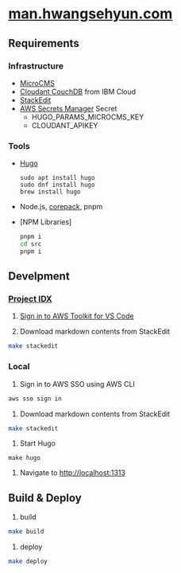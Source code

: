 # [man.hwangsehyun.com](https://man.hwangsehyun.com)

## Requirements

### Infrastructure

- [MicroCMS](https://microcms.io/en)
- [Cloudant CouchDB](https://www.ibm.com/products/cloudant) from IBM Cloud
- [StackEdit](https://stackedit.io/)
- [AWS Secrets Manager](https://aws.amazon.com/secrets-manager/) Secret
  - HUGO_PARAMS_MICROCMS_KEY
  - CLOUDANT_APIKEY

### Tools

- [Hugo](https://gohugo.io/)

	```
	sudo apt install hugo
	sudo dnf install hugo
	brew install hugo
	```

- Node.js, [corepack](https://nodejs.org/api/corepack.html), pnpm

- [NPM Libraries]

	```sh
	pnpm i
	cd src
	pnpm i
	```

## Develpment

### [Project IDX](https://idx.dev/)

1. [Sign in to AWS Toolkit for VS Code](https://docs.aws.amazon.com/toolkit-for-vscode/latest/userguide/connect.html#connect-to-aws)

1. Download markdown contents from StackEdit

```sh
make stackedit
```

### Local

1. Sign in to AWS SSO using AWS CLI

```sh
aws sso sign in
```

1. Download markdown contents from StackEdit

```sh
make stackedit
```

1. Start Hugo

```
make hugo
```

1. Navigate to <http://localhost:1313>

## Build & Deploy

1. build

```sh
make build
```

1. deploy

```sh
make deploy
```
